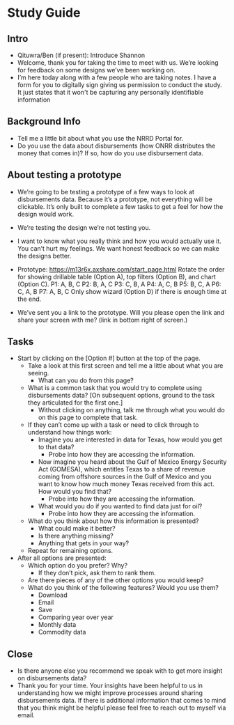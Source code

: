 # Study Guide

## Intro
* Qituwra/Ben (if present): Introduce Shannon
* Welcome, thank you for taking the time to meet with us.  We’re looking for feedback on some designs we’ve been working on.
* I’m here today along with a few people who are taking notes.  I have a form for you to digitally sign giving us permission to conduct the study. It just states that it won't be capturing any personally identifiable information 

## Background Info
* Tell me a little bit about what you use the NRRD Portal for.
* Do you use the data about disbursements (how ONRR distributes the money that comes in)? If so, how do you use disbursement data.
## About testing a prototype
* We’re going to be testing a prototype of a few ways to look at disbursements data.  Because it’s a prototype, not everything will be clickable.  It’s only built to complete a few tasks to get a feel for how the design would work.
* We’re testing the design we’re not testing you.
* I want to know what you really think and how you would actually use it.  You can’t hurt my feelings. We want honest feedback so we can make the designs better. 
* Prototype: https://m13r6x.axshare.com/start_page.html
Rotate the order for showing drillable table (Option A), top filters (Option B), and chart (Option C). 
P1: A, B, C
P2: B, A, C
P3: C, B, A
P4: A, C, B
P5: B, C, A
P6: C, A, B
P7: A, B, C
Only show wizard (Option D) if there is enough time at the end.

* We’ve sent you a link to the prototype.  Will you please open the link and share your screen with me?  (link in bottom right of screen.)


## Tasks
* Start by clicking on the [Option #] button at the top of the page.
  * Take a look at this first screen and tell me a little about what you are seeing.
    * What can you do from this page?
  * What is a common task that you would try to complete using disbursements data? [On subsequent options, ground to the task they articulated for the first one.]
    * Without clicking on anything, talk me through what you would do on this page to complete that task.
  * If they can’t come up with a task or need to click through to understand how things work:
    * Imagine you are interested in data for Texas, how would you get to that data?
      * Probe into how they are accessing the information.
    * Now imagine you heard about the Gulf of Mexico Energy Security Act (GOMESA), which entitles Texas to a share of revenue coming from offshore sources in the Gulf of Mexico and you want to know how much money Texas received from this act.  How would you find that?
      * Probe into how they are accessing the information.
    * What would you do if you wanted to find data just for oil?
      * Probe into how they are accessing the information.
  * What do you think about how this information is presented?
    * What could make it better?
    * Is there anything missing?
    * Anything that gets in your way?
  * Repeat for remaining options.
* After all options are presented:
  * Which option do you prefer? Why?
    * If they don’t pick, ask them to rank them.
  * Are there pieces of any of the other options you would keep?
  * What do you think of the following features?  Would you use them?
    * Download
    * Email
    * Save
    * Comparing year over year
    * Monthly data
    * Commodity data


## Close
* Is there anyone else you recommend we speak with to get more insight on disbursements data?
* Thank you for your time. Your insights have been helpful to us in understanding how we might improve processes around sharing disbursements data. If there is additional information that comes to mind that you think might be helpful please feel free to reach out to myself via email.

